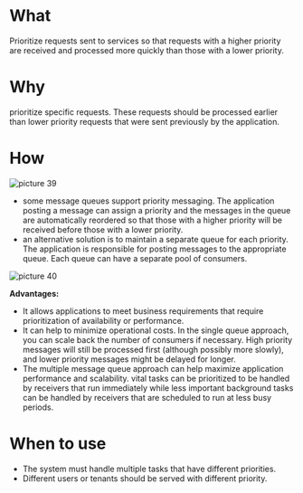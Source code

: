 # What
Prioritize requests sent to services so that requests with a higher priority are received and processed more quickly than those with a lower priority.

# Why
prioritize specific requests. These requests should be processed earlier than lower priority requests that were sent previously by the application.

# How
![picture 39](../../images/913fea9558520695da0f0015ca53304e4576eaf1006b3c4ade9def6179301792.png)  
- some message queues support priority messaging. The application posting a message can assign a priority and the messages in the queue are automatically reordered so that those with a higher priority will be received before those with a lower priority.
- an alternative solution is to maintain a separate queue for each priority. The application is responsible for posting messages to the appropriate queue. Each queue can have a separate pool of consumers.

![picture 40](../../images/7d0e6890e6e3a98dda474c61f6dcd95eb6a15eff232d77f9688ce6f8f7f732c6.png)  

**Advantages:**
- It allows applications to meet business requirements that require prioritization of availability or performance.
- It can help to minimize operational costs. In the single queue approach, you can scale back the number of consumers if necessary. High priority messages will still be processed first (although possibly more slowly), and lower priority messages might be delayed for longer.
- The multiple message queue approach can help maximize application performance and scalability. vital tasks can be prioritized to be handled by receivers that run immediately while less important background tasks can be handled by receivers that are scheduled to run at less busy periods.


# When to use
- The system must handle multiple tasks that have different priorities.
- Different users or tenants should be served with different priority.

